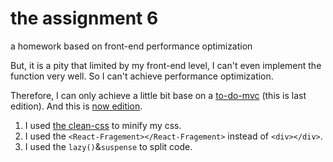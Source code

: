 # the assignment 6

a homework based on front-end performance optimization  

But, it is a pity that limited by my front-end level, I can't even implement the function very well. So I can't achieve performance optimization.

Therefore, I can only achieve a little bit base on a [to-do-mvc](https://github.com/wujinhjun/To-Do-MVC-react-try) (this is last edition). And this is [now edition](https://github.com/wujinhjun/FrontEndHomework/tree/main/Homework6/to-do-mvc).

 1. I used [the clean-css](https://www.cleancss.com/css-minify/) to minify my css.
 2. I used the `<React-Fragement></React-Fragement>` instead of `<div></div>`.
 3. I used the `lazy()`&`suspense` to split code. 
